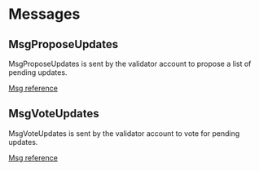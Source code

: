 <!--
order: 2
-->

# Messages

## MsgProposeUpdates

MsgProposeUpdates is sent by the validator account to propose a list of pending updates.

[Msg reference](https://github.com/celer-network/sgnv2/blob/f9f76fb10d/proto/sgn/sync/v1/tx.proto#L10-L23)

## MsgVoteUpdates

MsgVoteUpdates is sent by the validator account to vote for pending updates.

[Msg reference](https://github.com/celer-network/sgnv2/blob/f9f76fb10d/proto/sgn/sync/v1/tx.proto#L25-L33)
